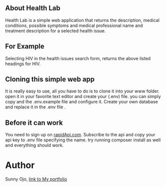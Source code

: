 ## About Health Lab

Health Lab is a simple web application that returns the description, medical conditions, possible symptoms and medical professional name and treatment description for a selected health issue.

## For Example

Selecting HIV in the health issues search form, returns the above listed headings for HIV.

## Cloning this simple web app

It is really easy to use, all you have to do is to clone it into your www folder. open it in your favorite text editor and create your (.env) file. you can simply copy and the .env.example file and configure it. Create your own database and replace it in the .env file .

## Before it can work

You need to sign up on [rapidApi.com](https://rapidapi.com/priaid/api/symptom-checker).
Subscribe to the api and copy your api key to .env file specifying the name.
try running composer install as well and everything should work.

# Author

Sunny Ojo,
[link to My portfolio](https://sunnyojo.herokuapp.com)
